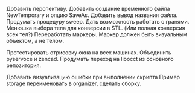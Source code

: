 
Добавить перспективу.
Добавить создание временного файла NewTemporary и опцию SaveAs.
Добавить вывод названия файла.
Продумать процедуру sweep. Дать возможность работать с гранями.
Менюшка выбора тела для конверсии в STL. (Или полная конверсия всех тел?)
Переработать маркеры. Маркер должен быть визуальным объектом, а не телом.

Протестировать отрисовку окна на всех машинах.
Объединить pyservoce и zencad.
Продумать переход на libocct из основного репозитория.

Добавить визуализацию ошибки при выполнении скрипта
Пример storage переименовать в organizer, сделать сборку.